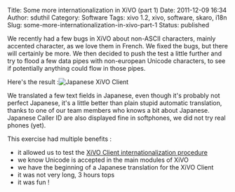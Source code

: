 Title: Some more internationalization in XiVO (part 1)
Date: 2011-12-09 16:34
Author: sduthil
Category: Software
Tags: xivo 1.2, xivo, software, skaro, i18n
Slug: some-more-internationalization-in-xivo-part-1
Status: published

We recently had a few bugs in XiVO about non-ASCII characters, mainly
accented character, as we love them in French. We fixed the bugs, but
there will certainly be more. We then decided to push the test a little
further and try to flood a few data pipes with non-european Unicode
characters, to see if potentially anything could flow in those pipes.

Here's the result :![Japanese XiVO
Client](/public/xivosoft/xivoclient-japanese.png "Japanese XiVO Client, déc. 2011")

We translated a few text fields in Japanese, even though it's probably
not perfect Japanese, it's a little better than plain stupid automatic
translation, thanks to one of our team members who knows a bit about
Japanese. Japanese Caller ID are also displayed fine in softphones, we
did not try real phones (yet).

This exercise had multiple benefits :

-   it allowed us to test the [XiVO Client internationalization
    procedure](https://wiki.xivo.io/index.php/XiVO_1.2-Skaro/CTI_XiVO_Client_Qt_Developer#Add_a_translation_for_the_XiVO_Client)
-   we know Unicode is accepted in the main modules of XiVO
-   we have the beginning of a Japanese translation for the XiVO Client
-   it was not very long, 3 hours tops
-   it was fun !

</p>

